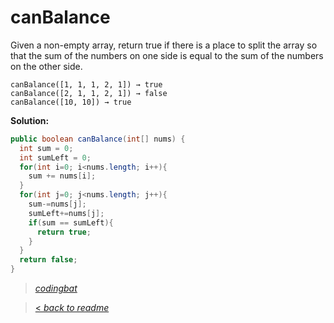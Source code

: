 # canBalance

Given a non-empty array, return true if there is a place to split the array so that the sum of the numbers on one side is equal to the sum of the numbers on the other side.

```
canBalance([1, 1, 1, 2, 1]) → true
canBalance([2, 1, 1, 2, 1]) → false
canBalance([10, 10]) → true
```

**Solution:**

```java
public boolean canBalance(int[] nums) {
  int sum = 0;
  int sumLeft = 0;
  for(int i=0; i<nums.length; i++){
    sum += nums[i];
  }
  for(int j=0; j<nums.length; j++){
    sum-=nums[j];
    sumLeft+=nums[j];
    if(sum == sumLeft){
      return true;
    }
  }
  return false;
}
```

> _[codingbat](https://codingbat.com/prob/p158767)_

> [< _back to readme_](/README.md)
